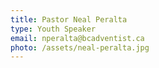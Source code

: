 ```yaml
---
title: Pastor Neal Peralta
type: Youth Speaker
email: nperalta@bcadventist.ca
photo: /assets/neal-peralta.jpg
---
```


